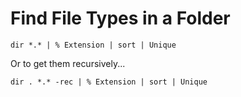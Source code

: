 ﻿# Find File Types in a Folder


    dir *.* | % Extension | sort | Unique

Or to get them recursively...

    dir . *.* -rec | % Extension | sort | Unique